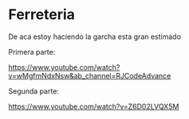 # Ferreteria


De aca estoy haciendo  la garcha esta gran estimado

Primera parte:

https://www.youtube.com/watch?v=wMgfmNdxNsw&ab_channel=RJCodeAdvance


Segunda parte:

https://www.youtube.com/watch?v=Z6D02LVQX5M


